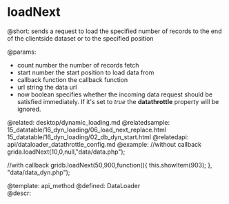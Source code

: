 loadNext
=============

@short:	sends a request to load the specified number of records to the end of the clientside dataset or to the specified position

@params:
- count		number		the number of records fetch 
- start		number		the start position to load data from
- callback	function	the callback function
- url		string		the data url
- now		boolean		specifies whether the incoming data request should be satisfied immediately. If it's set to <i>true</i> the <b>datathrottle</b> property will be ignored.


@related:
	desktop/dynamic_loading.md
@relatedsample:
	15_datatable/16_dyn_loading/06_load_next_replace.html
    15_datatable/16_dyn_loading/02_db_dyn_start.html
@relatedapi:
	api/dataloader_datathrottle_config.md
@example:
//without callback
grida.loadNext(10,0,null,"data/data.php");

//with callback
gridb.loadNext(50,900,function(){
	this.showItem(903);
}, "data/data_dyn.php");

@template:	api_method
@defined:	DataLoader	
@descr:

